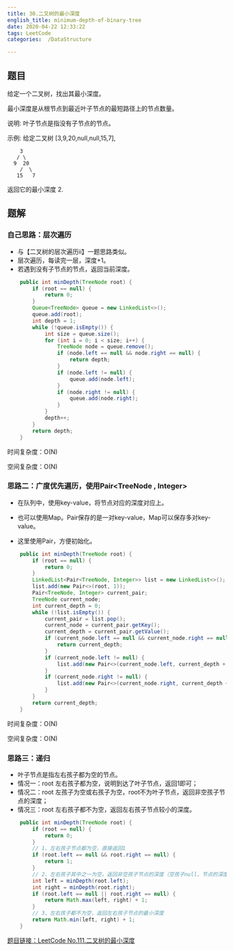 ```yaml
---
title: 30.二叉树的最小深度
english_title: minimum-depth-of-binary-tree
date: 2020-04-22 12:33:22
tags: LeetCode
categories:  /DataStructure

---
```


## 题目

给定一个二叉树，找出其最小深度。

最小深度是从根节点到最近叶子节点的最短路径上的节点数量。

说明: 叶子节点是指没有子节点的节点。

示例:
给定二叉树 [3,9,20,null,null,15,7],

```
    3
   / \
  9  20
    /  \
   15   7
```
返回它的最小深度  2.

## 题解

### 自己思路：层次遍历

* 与【二叉树的层次遍历ii】一题思路类似。
* 层次遍历，每读完一层，深度+1。
* 若遇到没有子节点的节点，返回当前深度。

```java
    public int minDepth(TreeNode root) {
        if (root == null) {
            return 0;
        }
        Queue<TreeNode> queue = new LinkedList<>();
        queue.add(root);
        int depth = 1;
        while (!queue.isEmpty()) {
            int size = queue.size();
            for (int i = 0; i < size; i++) {
                TreeNode node = queue.remove();
                if (node.left == null && node.right == null) {
                    return depth;
                }
                if (node.left != null) {
                    queue.add(node.left);
                }
                if (node.right != null) {
                    queue.add(node.right);
                }
            }
            depth++;
        }
        return depth;
    }
```

时间复杂度：O(N)

空间复杂度：O(N)

### 思路二：广度优先遍历，使用Pair<TreeNode , Integer>

* 在队列中，使用key-value，将节点对应的深度对应上。

* 也可以使用Map。Pair保存的是一对key-value，Map可以保存多对key-value。

* 这里使用Pair，方便初始化。

```java
    public int minDepth(TreeNode root) {
        if (root == null) {
            return 0;
        }
        LinkedList<Pair<TreeNode, Integer>> list = new LinkedList<>();
        list.add(new Pair<>(root, 1));
        Pair<TreeNode, Integer> current_pair;
        TreeNode current_node;
        int current_depth = 0;
        while (!list.isEmpty()) {
            current_pair = list.pop();
            current_node = current_pair.getKey();
            current_depth = current_pair.getValue();
            if (current_node.left == null && current_node.right == null) {
                return current_depth;
            }
            if (current_node.left != null) {
                list.add(new Pair<>(current_node.left, current_depth + 1));
            }
            if (current_node.right != null) {
                list.add(new Pair<>(current_node.right, current_depth + 1));
            }
        }
        return current_depth;
    }
```

时间复杂度：O(N)

空间复杂度：O(N)

### 思路三：递归

* 叶子节点是指左右孩子都为空的节点。
* 情况一：root 左右孩子都为空，说明到达了叶子节点，返回1即可；
* 情况二：root 左孩子为空或右孩子为空，root不为叶子节点，返回非空孩子节点的深度；
* 情况三：root 左右孩子都不为空，返回左右孩子节点较小的深度。

```java
    public int minDepth(TreeNode root) {
        if (root == null) {
            return 0;
        }
        // 1、左右孩子节点都为空，直接返回1
        if (root.left == null && root.right == null) {
            return 1;
        }
        // 2、左右孩子其中之一为空，返回非空孩子节点的深度（空孩子null，节点的深度为0）
        int left = minDepth(root.left); 
        int right = minDepth(root.right);
        if (root.left == null || root.right == null) {
            return Math.max(left, right) + 1;
        }
        // 3、左右孩子都不为空，返回左右孩子节点的最小深度
        return Math.min(left, right) + 1;
    }
```

[题目链接：LeetCode No.111.二叉树的最小深度](https://leetcode-cn.com/problems/minimum-depth-of-binary-tree)
